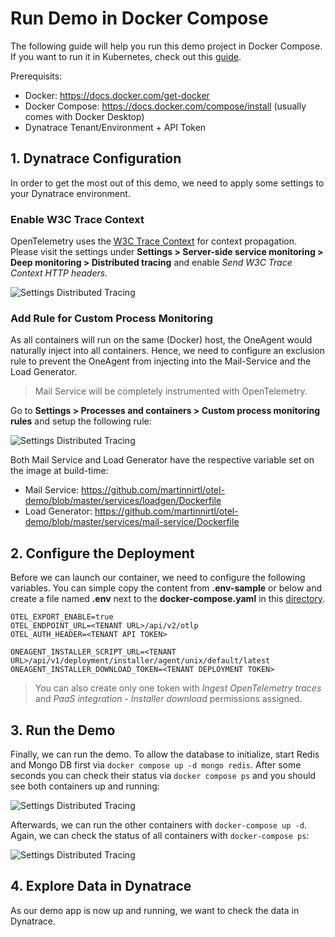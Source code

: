# Run Demo in Docker Compose

The following guide will help you run this demo project in Docker Compose. If you want to run it in Kubernetes, check out this [guide](https://github.com/martinnirtl/otel-demo/tree/master/kubernetes).

Prerequisits:

- Docker: https://docs.docker.com/get-docker
- Docker Compose: https://docs.docker.com/compose/install (usually comes with Docker Desktop)
- Dynatrace Tenant/Environment + API Token

## 1. Dynatrace Configuration

In order to get the most out of this demo, we need to apply some settings to your Dynatrace environment.

### Enable W3C Trace Context

OpenTelemetry uses the [W3C Trace Context](https://www.w3.org/TR/trace-context) for context propagation. Please visit the settings under **Settings > Server-side service monitoring > Deep monitoring > Distributed tracing** and enable _Send W3C Trace Context HTTP headers_.

![Settings Distributed Tracing](https://raw.githubusercontent.com/martinnirtl/otel-demo/master/docs/img/settings-distributedtracing.png)

### Add Rule for Custom Process Monitoring

As all containers will run on the same (Docker) host, the OneAgent would naturally inject into all containers. Hence, we need to configure an exclusion rule to prevent the OneAgent from injecting into the Mail-Service and the Load Generator.

> Mail Service will be completely instrumented with OpenTelemetry.

Go to **Settings > Processes and containers > Custom process monitoring rules** and setup the following rule:

![Settings Distributed Tracing](https://raw.githubusercontent.com/martinnirtl/otel-demo/master/docs/img/settings-customprocessmonitoringrules.png)

Both Mail Service and Load Generator have the respective variable set on the image at build-time:

- Mail Service: https://github.com/martinnirtl/otel-demo/blob/master/services/loadgen/Dockerfile
- Load Generator: https://github.com/martinnirtl/otel-demo/blob/master/services/mail-service/Dockerfile

## 2. Configure the Deployment

Before we can launch our container, we need to configure the following variables. You can simple copy the content from **.env-sample** or below and create a file named **.env** next to the **docker-compose.yaml** in this [directory](https://github.com/martinnirtl/otel-demo/tree/master/compose).

```env
OTEL_EXPORT_ENABLE=true
OTEL_ENDPOINT_URL=<TENANT URL>/api/v2/otlp
OTEL_AUTH_HEADER=<TENANT API TOKEN>

ONEAGENT_INSTALLER_SCRIPT_URL=<TENANT URL>/api/v1/deployment/installer/agent/unix/default/latest
ONEAGENT_INSTALLER_DOWNLOAD_TOKEN=<TENANT DEPLOYMENT TOKEN>

```

> You can also create only one token with _Ingest OpenTelemetry traces_ and _PaaS integration - Installer download_ permissions assigned.

## 3. Run the Demo

Finally, we can run the demo. To allow the database to initialize, start Redis and Mongo DB first via `docker compose up -d mongo redis`. After some seconds you can check their status via `docker compose ps` and you should see both containers up and running:

![Settings Distributed Tracing](https://raw.githubusercontent.com/martinnirtl/otel-demo/master/docs/img/dockercompose-ps-redismongo.png)

Afterwards, we can run the other containers with `docker-compose up -d`. Again, we can check the status of all containers with `docker-compose ps`:

![Settings Distributed Tracing](https://raw.githubusercontent.com/martinnirtl/otel-demo/master/docs/img/dockercompose-ps-all.png)

## 4. Explore Data in Dynatrace

As our demo app is now up and running, we want to check the data in Dynatrace.
